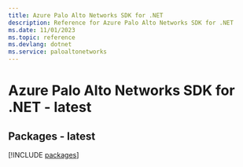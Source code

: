 ```yaml
---
title: Azure Palo Alto Networks SDK for .NET
description: Reference for Azure Palo Alto Networks SDK for .NET
ms.date: 11/01/2023
ms.topic: reference
ms.devlang: dotnet
ms.service: paloaltonetworks
---
```

# Azure Palo Alto Networks SDK for .NET - latest
## Packages - latest
[!INCLUDE [packages](palo-alto-networks-index.md)]